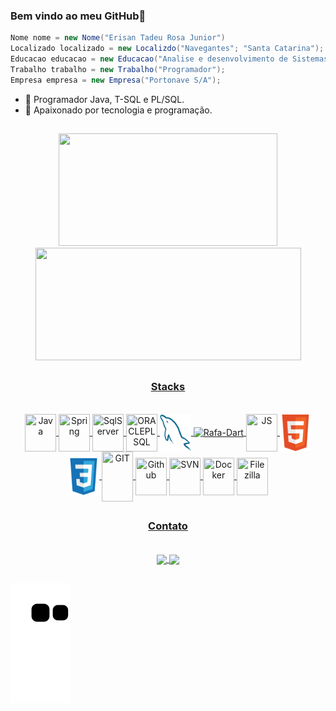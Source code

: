 
### Bem vindo ao meu GitHub👋

```java
Nome nome = new Nome("Erisan Tadeu Rosa Junior")
Localizado localizado = new Localizdo("Navegantes"; "Santa Catarina");
Educacao educacao = new Educacao("Analise e desenvolvimento de Sistemas");
Trabalho trabalho = new Trabalho("Programador");
Empresa empresa = new Empresa("Portonave S/A");
```
- 🌱 Programador Java, T-SQL e PL/SQL.
- 👯 Apaixonado por tecnologia e programação.

##

<div align="center">
  <a href="https://github.com/ErisanJunior">
  <img height="180em" width="350em" src="https://github-readme-stats.vercel.app/api?username=ErisanJunior&show_icons=true&theme=gotham&include_all_commits=true&count_private=true"/>
  <img height="180em" width="425em" src="https://github-readme-stats.vercel.app/api/top-langs/?username=ErisanJunior&layout=compact&langs_count=7&theme=gotham"/>
</div> 

##  
<H3 align="center" height="120em" width="120em" > Stacks </H3>  
<div align="center" style="display: inline_block"><br>
  <img align="center" title="Java"  height="60" width="50" src="https://cdn.jsdelivr.net/gh/devicons/devicon/icons/java/java-original.svg" />
  <img align="center" title="Spring"  height="60" width="50" src="https://cdn.jsdelivr.net/gh/devicons/devicon/icons/spring/spring-original-wordmark.svg" />
  <img align="center" title="SqlServer"  height="60" width="50" src="https://cdn.jsdelivr.net/gh/devicons/devicon/icons/microsoftsqlserver/microsoftsqlserver-plain-wordmark.svg" />
  <img align="center" title="ORACLEPLSQL"  height="60" width="50" src="https://cdn.jsdelivr.net/gh/devicons/devicon/icons/oracle/oracle-original.svg" />
  <img align="center" title="MySql"  height="60" width="50" src="https://raw.githubusercontent.com/devicons/devicon/master/icons/mysql/mysql-original.svg">
  <img align="center" alt="Rafa-Dart" height="60" width="50" src="https://cdn.jsdelivr.net/gh/devicons/devicon/icons/dart/dart-original.svg">
  <img align="center" title="JS"  height="60" width="50" src="https://cdn.jsdelivr.net/gh/devicons/devicon/icons/javascript/javascript-original.svg" />
  <img align="center" alt="Rafa-HTML" height="60" width="50" src="https://raw.githubusercontent.com/devicons/devicon/master/icons/html5/html5-original.svg">
  <img align="center" alt="Rafa-CSS" height="60" width="50" src="https://raw.githubusercontent.com/devicons/devicon/master/icons/css3/css3-original.svg">
  <img align="center" title="GIT"  height="80" width="50" src="https://cdn.jsdelivr.net/gh/devicons/devicon/icons/git/git-original-wordmark.svg" />
  <img align="center" title="Github"  height="60" width="50" src="https://cdn.jsdelivr.net/gh/devicons/devicon/icons/github/github-original.svg"/>
  <img align="center" title="SVN"  height="60" width="50" src="https://cdn.jsdelivr.net/gh/devicons/devicon/icons/tortoisegit/tortoisegit-original.svg" />
  <img align="center" title="Docker"  height="60" width="50" src="https://cdn.jsdelivr.net/gh/devicons/devicon/icons/docker/docker-original-wordmark.svg" />
  <img align="center" title="Filezilla"  height="60" width="50" src="https://cdn.jsdelivr.net/gh/devicons/devicon/icons/filezilla/filezilla-plain.svg" />
</div>
  
 ##
  
<H3 align="center" height="120em" width="120em" > Contato </H3>  
<div align="center"><br>
    <a href = "mailto:Erisantadeu@gmail.com">
      <img align="center" width="140" src="https://img.shields.io/badge/-Gmail-%23333?style=for-the-badge&logo=gmail&logoColor=white" target="_blank">
  </a>
  <a href="https://www.linkedin.com/in/ErisanJunior/" target="_blank">
    <img align="center" width="180" src="https://img.shields.io/badge/-LinkedIn-%230077B5?style=for-the-badge&logo=linkedin&logoColor=white" target="_blank">
  </a> 

</div>

 ##   
  
  ![Snake animation](https://github.com/ErisanJunior/ErisanJunior/blob/output/github-contribution-grid-snake.svg)
